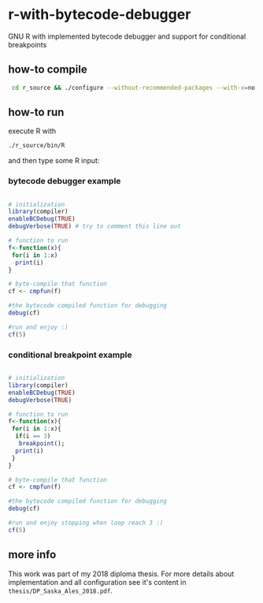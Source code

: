 # r-with-bytecode-debugger

GNU R with implemented bytecode debugger and support for conditional breakpoints

## how-to compile

```bash
 cd r_source && ./configure --without-recommended-packages --with-x=no && make -j10
```

## how-to run

execute R with 
```bash
./r_source/bin/R
```

and then type some R input:

### bytecode debugger example

```R

# initialization
library(compiler)
enableBCDebug(TRUE)
debugVerbose(TRUE) # try to comment this line out

# function to run
f<-function(x){
 for(i in 1:x)
  print(i)
}

# byte-compile that function
cf <- cmpfun(f)

#the bytecode compiled function for debugging
debug(cf)

#run and enjoy :)
cf(5)

```

### conditional breakpoint example

```R

# initialization
library(compiler)
enableBCDebug(TRUE)
debugVerbose(TRUE)

# function to run
f<-function(x){
 for(i in 1:x){
  if(i == 3)
   breakpoint();
  print(i)
 }
}

# byte-compile that function
cf <- cmpfun(f)

#the bytecode compiled function for debugging
debug(cf)

#run and enjoy stopping when loop reach 3 :)
cf(5)

```

## more info

This work was part of my 2018 diploma thesis. For more details about implementation and all configuration see it's content in `thesis/DP_Saska_Ales_2018.pdf`.



